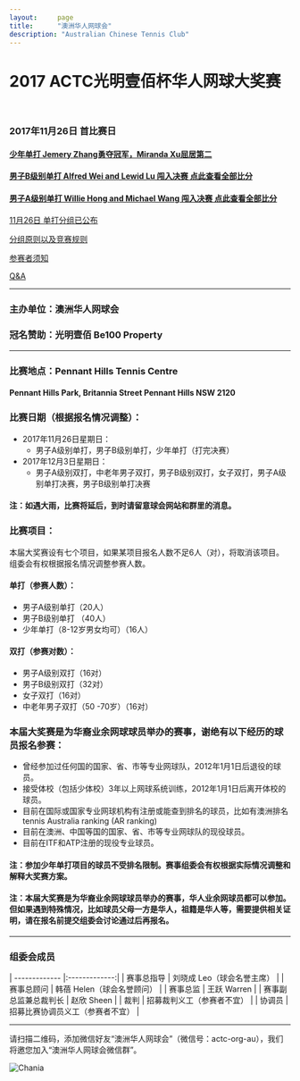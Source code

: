 ```yaml
---
layout:     page
title:      "澳洲华人网球会"
description: "Australian Chinese Tennis Club"
---
```

# 2017 ACTC光明壹佰杯华人网球大奖赛
<br>

### 2017年11月26日 首比赛日

#### <a role="button" class="btn btn-link" href="{{ site.baseurl }}/2017/draw/single_j/">少年单打 Jemery Zhang勇夺冠军，Miranda Xu屈居第二</a>
#### <a role="button" class="btn btn-link" href="{{ site.baseurl }}/2017/draw/single_b/">男子B级别单打 Alfred Wei and Lewid Lu 闯入决赛 点此查看全部比分</a>
#### <a role="button" class="btn btn-link" href="{{ site.baseurl }}/2017/draw/single_a/">男子A级别单打 Willie Hong and Michael Wang 闯入决赛 点此查看全部比分</a>

<a role="button" class="btn btn-danger btn-block " href="{{ site.baseurl }}/2017/1126/">11月26日 单打分组已公布</a>


<a role="button" class="btn btn-warning btn-block " href="{{ site.baseurl }}/2017/competition_rules/">分组原则以及竞赛规则</a>

<a role="button" class="btn btn-info btn-block" href="{{ site.baseurl }}/2017/rules/">参赛者须知</a>

<a role="button" class="btn btn-success btn-block " href="{{ site.baseurl }}/2017/qa/">Q&A</a>

___

### 主办单位：澳洲华人网球会
### 冠名赞助：光明壹佰 Be100 Property
___
### 比赛地点：Pennant Hills Tennis Centre
#### Pennant Hills Park, Britannia Street Pennant Hills NSW 2120

### 比赛日期（根据报名情况调整）：
* 2017年11月26日星期日：
  * 男子A级别单打，男子B级别单打，少年单打（打完决赛）
* 2017年12月3日星期日：
  * 男子A级别双打，中老年男子双打，男子B级别双打，女子双打，男子A级别单打决赛，男子B级别单打决赛

#### 注：如遇大雨，比赛将延后，到时请留意球会网站和群里的消息。

### 比赛项目：
本届大奖赛设有七个项目，如果某项目报名人数不足6人（对），将取消该项目。组委会有权根据报名情况调整参赛人数。

#### 单打（参赛人数）：
* 男子A级别单打（20人）  
* 男子B级别单打 （40人）
* 少年单打（8-12岁男女均可）（16人）

#### 双打（参赛对数）：
* 男子A级别双打（16对）  
* 男子B级别双打（32对）
* 女子双打（16对）
* 中老年男子双打（50 -70岁）（16对）

### 本届大奖赛是为华裔业余网球球员举办的赛事，谢绝有以下经历的球员报名参赛：
* 曾经参加过任何国的国家、省、市等专业网球队，2012年1月1日后退役的球员。
* 接受体校（包括少体校）3年以上网球系统训练，2012年1月1日后离开体校的球员。
* 目前在国际或国家专业网球机构有注册或能查到排名的球员，比如有澳洲排名 tennis Australia ranking (AR ranking)
* 目前在澳洲、中国等国的国家、省、市等专业网球队的现役球员。
* 目前在ITF和ATP注册的现役专业球员。  

#### 注：参加少年单打项目的球员不受排名限制。赛事组委会有权根据实际情况调整和解释大奖赛方案。
#### 注：本届大奖赛是为**华裔**业余网球球员举办的赛事，华人业余网球员都可以参加。但如果遇到特殊情况，比如球员父母一方是华人，祖籍是华人等，需要提供相关证明，请在报名前提交组委会讨论通过后再报名。
___

### 组委会成员

| ------------- |:-------------:|
| 赛事总指导      | 刘晓成 Leo（球会名誉主席） |
| 赛事总顾问      | 韩蓓 Helen（球会名誉顾问） |
| 赛事总监       | 王跃 Warren |
| 赛事副总监兼总裁判长  | 赵欣 Sheen  |
| 裁判 | 招募裁判义工（参赛者不宜） |
| 协调员 | 招募比赛协调员义工（参赛者不宜） |

<hr>
<p>请扫描二维码，添加微信好友“澳洲华人网球会”（微信号：actc-org-au），我们将邀您加入“澳洲华人网球会微信群”。</p>
<div class="row">
  <div class="col-xs-offset-1 col-xs-10 col-sm-offset-2 col-sm-8 col-md-offset-2 col-md-8 col-lg-offset-2 col-lg-8">
    <img class="img-responsive" src="https://c5.staticflickr.com/9/8179/28251007604_30faf539bc_z.jpg" alt="Chania" />
  </div>
</div>
